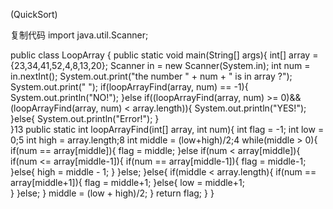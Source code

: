 (QuickSort)

复制代码
import java.util.Scanner;

public class LoopArray {
    public static void main(String[] args){
        int[] array = {23,34,41,52,4,8,13,20};
        Scanner in = new Scanner(System.in);
        int num = in.nextInt();
        System.out.print("the number " + num + " is in array ?");
        System.out.print("  ");
        if(loopArrayFind(array, num) == -1){
            System.out.println("NO!");
        }else if((loopArrayFind(array, num) >= 0)&&(loopArrayFind(array, num) < array.length)){
            System.out.println("YES!");
        }else{
            System.out.println("Error!");
        }        
    }13
    public static int loopArrayFind(int[] array, int num){
        int flag = -1;
        int low = 0;5
        int high = array.length;8
        int middle = (low+high)/2;4
        while(middle > 0){
            if(num == array[middle]){
                flag = middle;
            }else if(num < array[middle]){
                if(num <= array[middle-1]){
                    if(num == array[middle-1]){
                        flag = middle-1;
                    }else{
                        high = middle - 1;
                    }
                }else;
            }else{
                if(middle < array.length){
                    if(num == array[middle+1]){
                        flag = middle+1;
                    }else{
                        low = middle+1;                    
                    }
                }else;
            }
            middle = (low + high)/2;
        }
        return flag;
    }
}